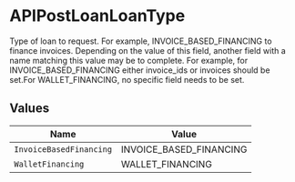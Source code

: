# APIPostLoanLoanType

Type of loan to request. For example, INVOICE_BASED_FINANCING to finance invoices. Depending on the value of this field, another field with a name matching this value may be to complete. For example, for INVOICE_BASED_FINANCING either invoice_ids or invoices should be set.For WALLET_FINANCING, no specific field needs to be set.


## Values

| Name                    | Value                   |
| ----------------------- | ----------------------- |
| `InvoiceBasedFinancing` | INVOICE_BASED_FINANCING |
| `WalletFinancing`       | WALLET_FINANCING        |